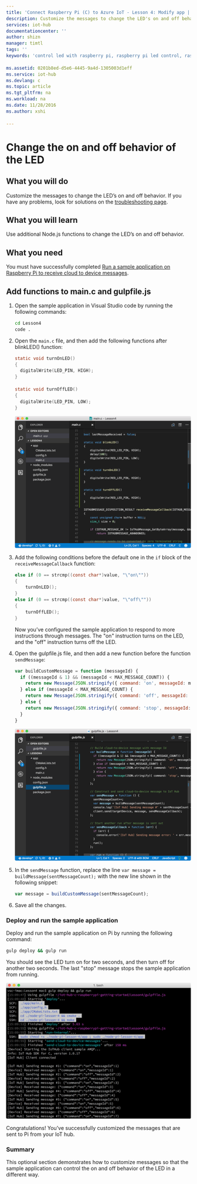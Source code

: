```yaml
---
title: 'Connect Raspberry Pi (C) to Azure IoT - Lesson 4: Modify app | Microsoft Docs'
description: Customize the messages to change the LED's on and off behavior.
services: iot-hub
documentationcenter: ''
author: shizn
manager: timtl
tags: ''
keywords: 'control led with raspberry pi, raspberry pi led control, raspberry pi control led'

ms.assetid: 0201b8ed-d5e6-4445-9a4d-1305003d1eff
ms.service: iot-hub
ms.devlang: c
ms.topic: article
ms.tgt_pltfrm: na
ms.workload: na
ms.date: 11/28/2016
ms.author: xshi

---
```

# Change the on and off behavior of the LED
## What you will do
Customize the messages to change the LED’s on and off behavior. If you have any problems, look for solutions on the [troubleshooting page](iot-hub-raspberry-pi-kit-win-10-iot-core-cs-troubleshooting.md).

## What you will learn
Use additional Node.js functions to change the LED’s on and off behavior.

## What you need
You must have successfully completed [Run a sample application on Raspberry Pi to receive cloud to device messages](iot-hub-raspberry-pi-kit-win-10-iot-core-cs-lesson4-send-cloud-to-device-messages.md).

## Add functions to main.c and gulpfile.js
1. Open the sample application in Visual Studio code by running the following commands:

   ```bash
   cd Lesson4
   code .
   ```
2. Open the `main.c` file, and then add the following functions after blinkLED() function:

   ```c
   static void turnOnLED()
   {
     digitalWrite(LED_PIN, HIGH);
   }

   static void turnOffLED()
   {
     digitalWrite(LED_PIN, LOW);
   }
   ```

   ![main.c file with added functions](media/iot-hub-raspberry-pi-lessons/lesson4/updated_app_c.png)
3. Add the following conditions before the default one in the `if` block of the `receiveMessageCallback` function:

   ```c
   else if (0 == strcmp((const char*)value, "\"on\""))
   {
       turnOnLED();
   }
   else if (0 == strcmp((const char*)value, "\"off\""))
   {
       turnOffLED();
   }
   ```

   Now you’ve configured the sample application to respond to more instructions through messages. The "on" instruction turns on the LED, and the "off" instruction turns off the LED.
4. Open the gulpfile.js file, and then add a new function before the function `sendMessage`:

   ```javascript
   var buildCustomMessage = function (messageId) {
     if ((messageId & 1) && (messageId < MAX_MESSAGE_COUNT)) {
       return new Message(JSON.stringify({ command: 'on', messageId: messageId }));
     } else if (messageId < MAX_MESSAGE_COUNT) {
       return new Message(JSON.stringify({ command: 'off', messageId: messageId }));
     } else {
       return new Message(JSON.stringify({ command: 'stop', messageId: messageId }));
     }
   }
   ```

   ![Gulpfile.js file with added function](media/iot-hub-raspberry-pi-lessons/lesson4/updated_gulpfile_c.png)
5. In the `sendMessage` function, replace the line `var message = buildMessage(sentMessageCount);` with the new line shown in the following snippet:

   ```javascript
   var message = buildCustomMessage(sentMessageCount);
   ```
6. Save all the changes.

### Deploy and run the sample application
Deploy and run the sample application on Pi by running the following command:

```bash
gulp deploy && gulp run
```

You should see the LED turn on for two seconds, and then turn off for another two seconds. The last "stop" message stops the sample application from running.

![Sample application with on and off messages](media/iot-hub-raspberry-pi-lessons/lesson4/gulp_on_and_off_c.png)

Congratulations! You’ve successfully customized the messages that are sent to Pi from your IoT hub.

### Summary
This optional section demonstrates how to customize messages so that the sample application can control the on and off behavior of the LED in a different way.
